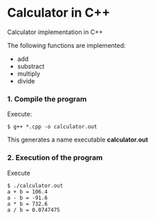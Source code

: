 # Calculator in C++

Calculator implementation in C++

The following functions are implemented:

- add
- substract
- multiply
- divide

### 1. Compile the program

Execute:

```shell
$ g++ *.cpp -o calculator.out
```

This generates a name executable __calculator.out__

### 2. Execution of the program

Execute

```shell
$ ./calculator.out
a + b = 106.4
a - b = -91.6
a * b = 732.6
a / b = 0.0747475
```
